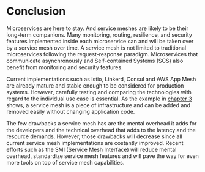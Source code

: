 # Conclusion

Microservices are here to stay. And service meshes are likely to be their long-term companions. Many monitoring, routing, resilience, and security features implemented inside each microservice can and will be taken over by a service mesh over time. A service mesh is not limited to traditional microservices following the request-response paradigm. Microservices that communicate asynchronously and Self-contained Systems (SCS) also benefit from monitoring and security features.

Current implementations such as Istio, Linkerd, Consul and AWS App Mesh are already mature and stable enough to be considered for production systems. However, carefully testing and comparing the technologies with regard to the individual use case is essential. As the example in [chapter 3](#chapter-example) shows, a service mesh is a piece of infrastructure and can be added and removed easily without changing application code.

The few drawbacks a service mesh has are the mental overhead it adds for the developers and the technical overhead that adds to the latency and the resource demands. However, those drawbacks will decrease since all current service mesh implementations are costantly improved. Recent efforts such as the SMI (Service Mesh Interface) will reduce mental overhead, standardize service mesh features and will pave the way for even more tools on top of service mesh capabilities.

